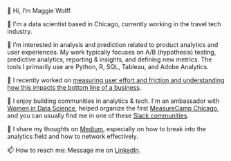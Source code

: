 👋 Hi, I’m Maggie Wolff. 

💼 I'm a data scientist based in Chicago, currently working in the travel tech industry. 

👀 I’m interested in analysis and prediction related to product analytics and user experiences. My work typically focuses on A/B (hypothesis) testing, predictive analytics, reporting & insights, and defining new metrics. The tools I primarily use are Python, R, SQL, Tableau, and Adobe Analytics.  

🌱 I recently worked on [measuring user effort and friction and understanding how this impacts the bottom line of a business](https://github.com/maggiewolff/user-effort-index/blob/main/IDEAL%20-%20Maggie%20Wolff%20-%20User%20Effort.pdf).

💞️ I enjoy building communities in analytics & tech. I'm an ambassador with [Women in Data Science](https://www.widsconference.org/), helped organize the first [MeasureCamp Chicago](https://chicago.measurecamp.org/), and you can usually find me in one of these [Slack communities](https://data-storyteller.medium.com/list-of-data-analytics-online-communities-70831894aef7). 

📝 I share my thoughts on [Medium](https://data-storyteller.medium.com/), especially on how to break into the analytics field and how to network effectively.  

📫 How to reach me: Message me on [LinkedIn](https://www.linkedin.com/in/magwolff/).  

<!---
maggiewolff/maggiewolff is a ✨ special ✨ repository because its `README.md` (this file) appears on your GitHub profile.
You can click the Preview link to take a look at your changes.
--->
